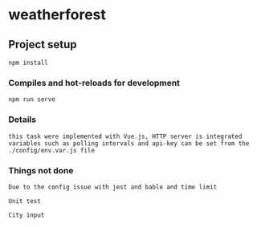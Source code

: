 # weatherforest

## Project setup
```
npm install
```

### Compiles and hot-reloads for development
```
npm run serve
```

### Details
```
this task were implemented with Vue.js, HTTP server is integrated
variables such as polling intervals and api-key can be set from the ./config/env.var.js file

```

### Things not done
```
Due to the config issue with jest and bable and time limit

Unit test

City input

```